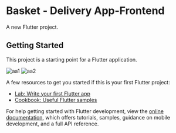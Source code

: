 # Basket - Delivery App-Frontend


A new Flutter project.

## Getting Started

This project is a starting point for a Flutter application.

![aa1](https://user-images.githubusercontent.com/86608368/222224969-03db6203-cbb5-4d72-8912-bc85145d4935.jpg)
![aa2](https://user-images.githubusercontent.com/86608368/222224972-708e7f5d-f7fc-469f-92bf-15f9a253123a.jpg)



A few resources to get you started if this is your first Flutter project:

- [Lab: Write your first Flutter app](https://docs.flutter.dev/get-started/codelab)
- [Cookbook: Useful Flutter samples](https://docs.flutter.dev/cookbook)

For help getting started with Flutter development, view the
[online documentation](https://docs.flutter.dev/), which offers tutorials,
samples, guidance on mobile development, and a full API reference.
